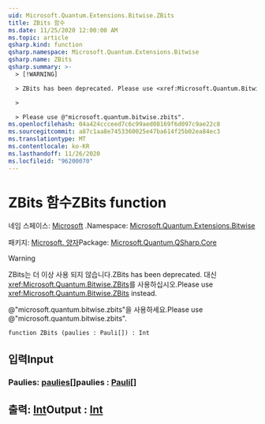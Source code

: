 ```yaml
---
uid: Microsoft.Quantum.Extensions.Bitwise.ZBits
title: ZBits 함수
ms.date: 11/25/2020 12:00:00 AM
ms.topic: article
qsharp.kind: function
qsharp.namespace: Microsoft.Quantum.Extensions.Bitwise
qsharp.name: ZBits
qsharp.summary: >-
  > [!WARNING]

  > ZBits has been deprecated. Please use <xref:Microsoft.Quantum.Bitwise.ZBits> instead.

  >

  > Please use @"microsoft.quantum.bitwise.zbits".
ms.openlocfilehash: 04a424ccceed7c6c99aed08169f6d097c9ae22c8
ms.sourcegitcommit: a87c1aa8e7453360025e47ba614f25b02ea84ec3
ms.translationtype: MT
ms.contentlocale: ko-KR
ms.lasthandoff: 11/26/2020
ms.locfileid: "96200070"
---
```

# <a name="zbits-function"></a><span data-ttu-id="870cb-102">ZBits 함수</span><span class="sxs-lookup"><span data-stu-id="870cb-102">ZBits function</span></span>

<span data-ttu-id="870cb-103">네임 스페이스: [Microsoft](xref:Microsoft.Quantum.Extensions.Bitwise) .</span><span class="sxs-lookup"><span data-stu-id="870cb-103">Namespace: [Microsoft.Quantum.Extensions.Bitwise](xref:Microsoft.Quantum.Extensions.Bitwise)</span></span>

<span data-ttu-id="870cb-104">패키지: [Microsoft. 양자](https://nuget.org/packages/Microsoft.Quantum.QSharp.Core)</span><span class="sxs-lookup"><span data-stu-id="870cb-104">Package: [Microsoft.Quantum.QSharp.Core](https://nuget.org/packages/Microsoft.Quantum.QSharp.Core)</span></span>


> [!WARNING]
> <span data-ttu-id="870cb-105">ZBits는 더 이상 사용 되지 않습니다.</span><span class="sxs-lookup"><span data-stu-id="870cb-105">ZBits has been deprecated.</span></span> <span data-ttu-id="870cb-106">대신 <xref:Microsoft.Quantum.Bitwise.ZBits>를 사용하십시오.</span><span class="sxs-lookup"><span data-stu-id="870cb-106">Please use <xref:Microsoft.Quantum.Bitwise.ZBits> instead.</span></span>
>
> <span data-ttu-id="870cb-107">@"microsoft.quantum.bitwise.zbits"을 사용하세요.</span><span class="sxs-lookup"><span data-stu-id="870cb-107">Please use @"microsoft.quantum.bitwise.zbits".</span></span>



```qsharp
function ZBits (paulies : Pauli[]) : Int
```


## <a name="input"></a><span data-ttu-id="870cb-108">입력</span><span class="sxs-lookup"><span data-stu-id="870cb-108">Input</span></span>

### <a name="paulies--pauli"></a><span data-ttu-id="870cb-109">Paulies: [paulies](xref:microsoft.quantum.lang-ref.pauli)[]</span><span class="sxs-lookup"><span data-stu-id="870cb-109">paulies : [Pauli](xref:microsoft.quantum.lang-ref.pauli)[]</span></span>





## <a name="output--int"></a><span data-ttu-id="870cb-110">출력: [Int](xref:microsoft.quantum.lang-ref.int)</span><span class="sxs-lookup"><span data-stu-id="870cb-110">Output : [Int](xref:microsoft.quantum.lang-ref.int)</span></span>

